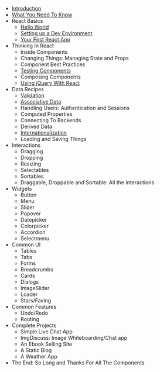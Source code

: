 * [Introduction](Intro.md)
* [What You Need To Know](react-basics/README.md)
* React Basics
  * [Hello World](react-basics/HelloWorld.md)
  * [Setting up a Dev Environment](react-basics/SettingUpADevEnvironment.md)
  * [Your First React App](react-basics/YourFirstReactApp.md)
* Thinking In React
  * Inside Components
  * Changing Things: Managing State and Props
  * Component Best Practices
  * [Testing Components](thinking-in-react/TestingComponents.md)
  * Composing Components
  * [Using jQuery With React](thinking-in-react/UsingjQueryWithReact.md)
* Data Recipes
  * [Validation](data-recipes/Validation.md)
  * [Associative Data](data-recipes/AssociativeData.md)
  * Handling Users: Authentication and Sessions
  * Computed Properties
  * Connecting To Backends
  * Derived Data
  * [Internationalization](data-recipes/Internationalization.md)
  * Loading and Saving Things
* Interactions
  * Dragging
  * Dropping
  * Resizing
  * Selectables
  * Sortables
  * Draggable, Droppable and Sortable: All the Interactions
* Widgets
  * Button
  * Menu
  * Slider
  * Popover
  * Datepicker
  * Colorpicker
  * Accordion
  * Selectmenu
* Common UI
  * Tables
  * Tabs
  * Forms
  * Breadcrumbs
  * Cards
  * Dialogs
  * ImageSlider
  * Loader
  * Stars/Faving
* Common Features
  * Undo/Redo
  * Routing
* Complete Projects
  * Simple Live Chat App
  * ImgDiscuss: Image Whiteboarding/Chat app
  * An Ebook Selling Site
  * A Static Blog
  * A Weather App
* The End: So Long and Thanks For All The Components
